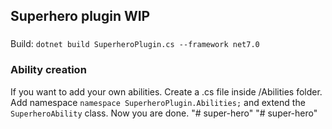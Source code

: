 ## Superhero plugin WIP

###
Build:
`dotnet build SuperheroPlugin.cs --framework net7.0`

### Ability creation

If you want to add your own abilities. Create a .cs file inside /Abilities folder.
Add namespace `namespace SuperheroPlugin.Abilities;` and extend the `SuperheroAbility` class.
Now you are done. 
"# super-hero" 
"# super-hero" 
